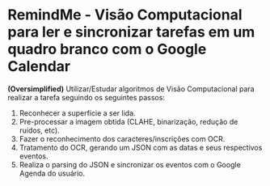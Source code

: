 # RemindMe - Visão Computacional para ler e sincronizar tarefas em um quadro branco com o Google Calendar

**(Oversimplified)** Utilizar/Estudar algoritmos de Visão Computacional para realizar a tarefa seguindo os seguintes passos:

1. Reconhecer a superfície a ser lida.
2. Pre-processar a imagem obtida (CLAHE, binarização, redução de ruídos, etc).
3. Fazer o reconhecimento dos caracteres/inscrições com OCR.
4. Tratamento do OCR, gerando um JSON com as datas e seus respectivos eventos.
5. Realiza o parsing do JSON e sincronizar os eventos com o Google Agenda do usuário.
